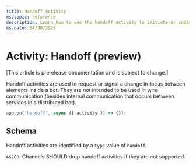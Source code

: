 ```yaml
---
title: Handoff Activity
ms.topic: reference
description: Learn how to use the handoff activity to initiate or indicate a handoff between bot elements.
ms.date: 04/30/2025
---
```


# Activity: Handoff (preview)

[This article is prerelease documentation and is subject to change.]

Handoff activities are used to request or signal a change in focus between elements inside a bot. They are not intended to be used in wire communication (besides internal communication that occurs between services in a distributed bot).

```typescript
app.on('handoff', async ({ activity }) => {});
```

## Schema

Handoff activities are identified by a `type` value of `handoff`.

`A6200`: Channels SHOULD drop handoff activities if they are not supported.
